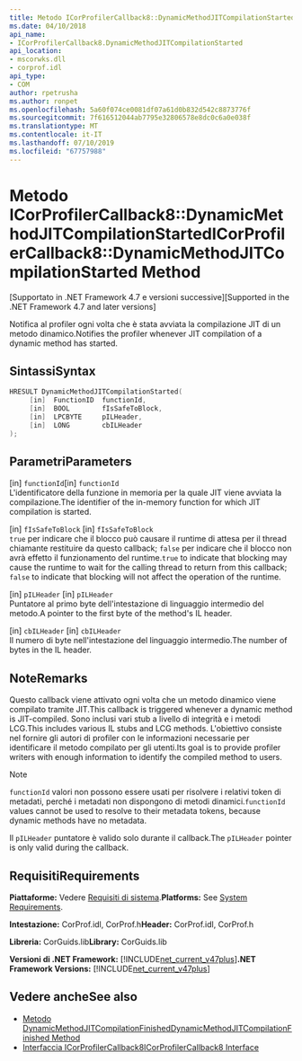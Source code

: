 ```yaml
---
title: Metodo ICorProfilerCallback8::DynamicMethodJITCompilationStarted
ms.date: 04/10/2018
api_name:
- ICorProfilerCallback8.DynamicMethodJITCompilationStarted
api_location:
- mscorwks.dll
- corprof.idl
api_type:
- COM
author: rpetrusha
ms.author: ronpet
ms.openlocfilehash: 5a60f074ce0081df07a61d0b832d542c8873776f
ms.sourcegitcommit: 7f616512044ab7795e32806578e8dc0c6a0e038f
ms.translationtype: MT
ms.contentlocale: it-IT
ms.lasthandoff: 07/10/2019
ms.locfileid: "67757988"
---
```

# <a name="icorprofilercallback8dynamicmethodjitcompilationstarted-method"></a><span data-ttu-id="30618-102">Metodo ICorProfilerCallback8::DynamicMethodJITCompilationStarted</span><span class="sxs-lookup"><span data-stu-id="30618-102">ICorProfilerCallback8::DynamicMethodJITCompilationStarted Method</span></span>
<span data-ttu-id="30618-103">[Supportato in .NET Framework 4.7 e versioni successive]</span><span class="sxs-lookup"><span data-stu-id="30618-103">[Supported in the .NET Framework 4.7 and later versions]</span></span>  
  
<span data-ttu-id="30618-104">Notifica al profiler ogni volta che è stata avviata la compilazione JIT di un metodo dinamico.</span><span class="sxs-lookup"><span data-stu-id="30618-104">Notifies the profiler whenever JIT compilation of a dynamic method has started.</span></span>  
  
## <a name="syntax"></a><span data-ttu-id="30618-105">Sintassi</span><span class="sxs-lookup"><span data-stu-id="30618-105">Syntax</span></span>  
  
```cpp  
HRESULT DynamicMethodJITCompilationStarted(  
     [in]  FunctionID  functionId,   
     [in]  BOOL        fIsSafeToBlock,   
     [in]  LPCBYTE     pILHeader,   
     [in]  LONG        cbILHeader   
);  
```  
  
## <a name="parameters"></a><span data-ttu-id="30618-106">Parametri</span><span class="sxs-lookup"><span data-stu-id="30618-106">Parameters</span></span>  
<span data-ttu-id="30618-107">[in] `functionId`</span><span class="sxs-lookup"><span data-stu-id="30618-107">[in] `functionId`</span></span>  
<span data-ttu-id="30618-108">L'identificatore della funzione in memoria per la quale JIT viene avviata la compilazione.</span><span class="sxs-lookup"><span data-stu-id="30618-108">The identifier of the in-memory function for which JIT compilation is started.</span></span>   

<span data-ttu-id="30618-109">[in] `fIsSafeToBlock` </span><span class="sxs-lookup"><span data-stu-id="30618-109">[in] `fIsSafeToBlock` </span></span>  
<span data-ttu-id="30618-110">`true` per indicare che il blocco può causare il runtime di attesa per il thread chiamante restituire da questo callback; `false` per indicare che il blocco non avrà effetto il funzionamento del runtime.</span><span class="sxs-lookup"><span data-stu-id="30618-110">`true` to indicate that blocking may cause the runtime to wait for the calling thread to return from this callback; `false` to indicate that blocking will not affect the operation of the runtime.</span></span>  

<span data-ttu-id="30618-111">[in] `pILHeader`  </span><span class="sxs-lookup"><span data-stu-id="30618-111">[in] `pILHeader`  </span></span>  
<span data-ttu-id="30618-112">Puntatore al primo byte dell'intestazione di linguaggio intermedio del metodo.</span><span class="sxs-lookup"><span data-stu-id="30618-112">A pointer to the first byte of the method's IL header.</span></span>   

<span data-ttu-id="30618-113">[in] `cbILHeader`  </span><span class="sxs-lookup"><span data-stu-id="30618-113">[in] `cbILHeader`  </span></span>  
<span data-ttu-id="30618-114">Il numero di byte nell'intestazione del linguaggio intermedio.</span><span class="sxs-lookup"><span data-stu-id="30618-114">The number of bytes in the IL header.</span></span> 

## <a name="remarks"></a><span data-ttu-id="30618-115">Note</span><span class="sxs-lookup"><span data-stu-id="30618-115">Remarks</span></span>  

<span data-ttu-id="30618-116">Questo callback viene attivato ogni volta che un metodo dinamico viene compilato tramite JIT.</span><span class="sxs-lookup"><span data-stu-id="30618-116">This callback is triggered whenever a dynamic method is JIT-compiled.</span></span> <span data-ttu-id="30618-117">Sono inclusi vari stub a livello di integrità e i metodi LCG.</span><span class="sxs-lookup"><span data-stu-id="30618-117">This includes various IL stubs and LCG methods.</span></span> <span data-ttu-id="30618-118">L'obiettivo consiste nel fornire gli autori di profiler con le informazioni necessarie per identificare il metodo compilato per gli utenti.</span><span class="sxs-lookup"><span data-stu-id="30618-118">Its goal is to provide profiler writers with enough information to identify the compiled method to users.</span></span>

> [!NOTE]
> <span data-ttu-id="30618-119">`functionId` valori non possono essere usati per risolvere i relativi token di metadati, perché i metadati non dispongono di metodi dinamici.</span><span class="sxs-lookup"><span data-stu-id="30618-119">`functionId` values cannot be used to resolve to their metadata tokens, because dynamic methods have no metadata.</span></span>

<span data-ttu-id="30618-120">Il `pILHeader` puntatore è valido solo durante il callback.</span><span class="sxs-lookup"><span data-stu-id="30618-120">The `pILHeader` pointer is only valid during the callback.</span></span>

## <a name="requirements"></a><span data-ttu-id="30618-121">Requisiti</span><span class="sxs-lookup"><span data-stu-id="30618-121">Requirements</span></span>  
 <span data-ttu-id="30618-122">**Piattaforme:** Vedere [Requisiti di sistema](../../../../docs/framework/get-started/system-requirements.md).</span><span class="sxs-lookup"><span data-stu-id="30618-122">**Platforms:** See [System Requirements](../../../../docs/framework/get-started/system-requirements.md).</span></span>  
  
 <span data-ttu-id="30618-123">**Intestazione:** CorProf.idl, CorProf.h</span><span class="sxs-lookup"><span data-stu-id="30618-123">**Header:** CorProf.idl, CorProf.h</span></span>  
  
 <span data-ttu-id="30618-124">**Libreria:** CorGuids.lib</span><span class="sxs-lookup"><span data-stu-id="30618-124">**Library:** CorGuids.lib</span></span>  
  
 <span data-ttu-id="30618-125">**Versioni di .NET Framework:** [!INCLUDE[net_current_v47plus](../../../../includes/net-current-v47plus.md)]</span><span class="sxs-lookup"><span data-stu-id="30618-125">**.NET Framework Versions:** [!INCLUDE[net_current_v47plus](../../../../includes/net-current-v47plus.md)]</span></span>  
  
## <a name="see-also"></a><span data-ttu-id="30618-126">Vedere anche</span><span class="sxs-lookup"><span data-stu-id="30618-126">See also</span></span>

- [<span data-ttu-id="30618-127">Metodo DynamicMethodJITCompilationFinished</span><span class="sxs-lookup"><span data-stu-id="30618-127">DynamicMethodJITCompilationFinished Method</span></span>](icorprofilercallback8-dynamicmethodjitcompilationfinished-method.md)
- [<span data-ttu-id="30618-128">Interfaccia ICorProfilerCallback8</span><span class="sxs-lookup"><span data-stu-id="30618-128">ICorProfilerCallback8 Interface</span></span>](icorprofilercallback8-interface.md)
